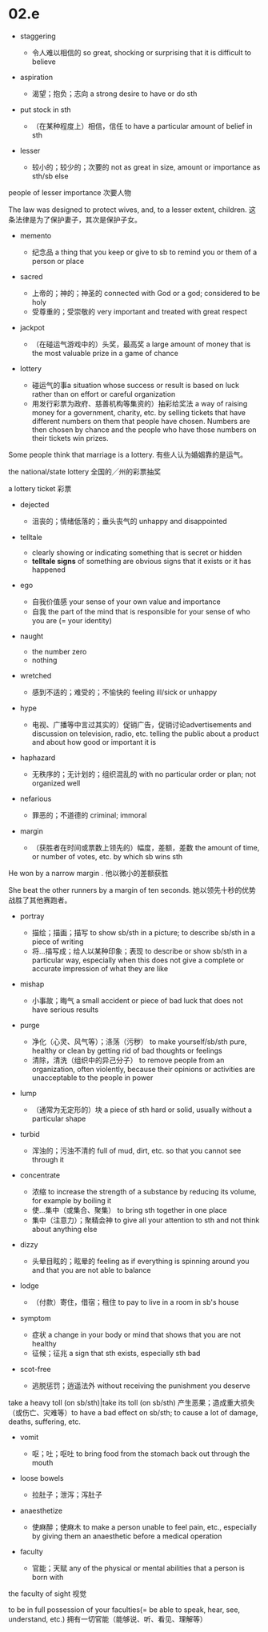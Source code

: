 # 02.e

- staggering
  - 令人难以相信的 so great, shocking or surprising that it is difficult to believe

- aspiration
  - 渴望；抱负；志向 a strong desire to have or do sth

- put stock in sth
  - （在某种程度上）相信，信任 to have a particular amount of belief in sth

- lesser
  - 较小的；较少的；次要的 not as great in size, amount or importance as sth/sb else

people of lesser importance
次要人物

The law was designed to protect wives, and, to a lesser extent, children.
这条法律是为了保护妻子，其次是保护子女。

- memento
  - 纪念品 a thing that you keep or give to sb to remind you or them of a person or place

- sacred
  - 上帝的；神的；神圣的 connected with God or a god; considered to be holy
  - 受尊重的；受崇敬的 very important and treated with great respect

- jackpot
  - （在碰运气游戏中的）头奖，最高奖 a large amount of money that is the most valuable prize in a game of chance

- lottery
  - 碰运气的事a situation whose success or result is based on luck rather than on effort or careful organization
  - 用发行彩票为政府、慈善机构等集资的）抽彩给奖法 a way of raising money for a government, charity, etc. by selling tickets that have different numbers on them that people have chosen. Numbers are then chosen by chance and the people who have those numbers on their tickets win prizes.

Some people think that marriage is a lottery.
有些人认为婚姻靠的是运气。

the national/state lottery
全国的╱州的彩票抽奖

a lottery ticket
彩票

- dejected
  - 沮丧的；情绪低落的；垂头丧气的 unhappy and disappointed

- telltale
  - clearly showing or indicating something that is secret or hidden
  - **telltale signs** of something are obvious signs that it exists or it has happened

- ego
  - 自我价值感 your sense of your own value and importance
  - 自我 the part of the mind that is responsible for your sense of who you are (= your identity)

- naught
  - the number zero
  - nothing

- wretched
  - 感到不适的；难受的；不愉快的 feeling ill/sick or unhappy

- hype
  - 电视、广播等中言过其实的）促销广告，促销讨论advertisements and discussion on television, radio, etc. telling the public about a product and about how good or important it is

- haphazard
  - 无秩序的；无计划的；组织混乱的 with no particular order or plan; not organized well

- nefarious
  - 罪恶的；不道德的 criminal; immoral

- margin
  - （获胜者在时间或票数上领先的）幅度，差额，差数 the amount of time, or number of votes, etc. by which sb wins sth

He won by a narrow margin .
他以微小的差额获胜

She beat the other runners by a margin of ten seconds.
她以领先十秒的优势战胜了其他赛跑者。

- portray
  - 描绘；描画；描写 to show sb/sth in a picture; to describe sb/sth in a piece of writing
  - 将…描写成；给人以某种印象；表现 to describe or show sb/sth in a particular way, especially when this does not give a complete or accurate impression of what they are like

- mishap
  - 小事故；晦气 a small accident or piece of bad luck that does not have serious results

- purge
  - 净化（心灵、风气等）；涤荡（污秽） to make yourself/sb/sth pure, healthy or clean by getting rid of bad thoughts or feelings
  - 清除，清洗（组织中的异己分子） to remove people from an organization, often violently, because their opinions or activities are unacceptable to the people in power

- lump
  - （通常为无定形的）块 a piece of sth hard or solid, usually without a particular shape

- turbid
  - 浑浊的；污浊不清的 full of mud, dirt, etc. so that you cannot see through it

- concentrate
  - 浓缩 to increase the strength of a substance by reducing its volume, for example by boiling it
  - 使…集中（或集合、聚集） to bring sth together in one place
  - 集中（注意力）；聚精会神 to give all your attention to sth and not think about anything else

- dizzy
  - 头晕目眩的；眩晕的 feeling as if everything is spinning around you and that you are not able to balance

- lodge
  - （付款）寄住，借宿；租住 to pay to live in a room in sb's house

- symptom
  - 症状 a change in your body or mind that shows that you are not healthy
  - 征候；征兆 a sign that sth exists, especially sth bad

- scot-free
  - 逃脱惩罚；逍遥法外 without receiving the punishment you deserve

take a heavy toll (on sb/sth)|take its toll (on sb/sth)
产生恶果；造成重大损失（或伤亡、灾难等）to have a bad effect on sb/sth; to cause a lot of damage, deaths, suffering, etc.

- vomit
  - 呕；吐；呕吐 to bring food from the stomach back out through the mouth

- loose bowels
  - 拉肚子；泄泻；泻肚子

- anaesthetize
  - 使麻醉；使麻木 to make a person unable to feel pain, etc., especially by giving them an anaesthetic before a medical operation

- faculty
  - 官能；天赋 any of the physical or mental abilities that a person is born with

the faculty of sight
视觉

to be in full possession of your faculties(= be able to speak, hear, see, understand, etc.)
拥有一切官能（能够说、听、看见、理解等）
